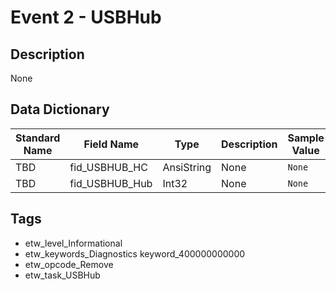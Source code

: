 # Event 2 - USBHub

## Description
None

## Data Dictionary
|Standard Name|Field Name|Type|Description|Sample Value|
|---|---|---|---|---|
|TBD|fid_USBHUB_HC|AnsiString|None|`None`|
|TBD|fid_USBHUB_Hub|Int32|None|`None`|

## Tags
* etw_level_Informational
* etw_keywords_Diagnostics keyword_400000000000
* etw_opcode_Remove
* etw_task_USBHub